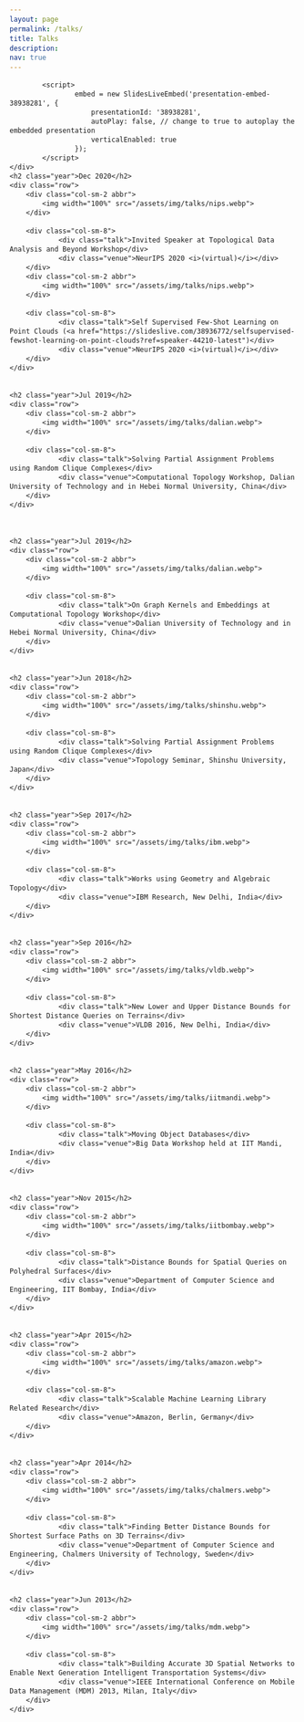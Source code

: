 ```yaml
---
layout: page
permalink: /talks/
title: Talks
description:
nav: true
---
```

<style>
.talk{
font-weight: bold;
margin-top: 2rem;
}

.venue{
font-style: italic
}

</style>


<div class="publications">
	<div class="row">
			<!-- <div id="presentation-embed-38936772"></div>
			<script src='https://slideslive.com/embed_presentation.js'></script>
			<script>
    				embed = new SlidesLiveEmbed('presentation-embed-38936772', {
        				presentationId: '38936772',
        				autoPlay: false, // change to true to autoplay the embedded presentation
        				verticalEnabled: true
    				});
			</script> --> 
			<div id="presentation-embed-38938281"></div>
			<script src="https://slideslive.com/embed_presentation.js"></script>

			<script>
    				embed = new SlidesLiveEmbed('presentation-embed-38938281', {
        				presentationId: '38938281',
        				autoPlay: false, // change to true to autoplay the embedded presentation
        				verticalEnabled: true
    				});
			</script> 
	</div>
	<h2 class="year">Dec 2020</h2>
	<div class="row">
  		<div class="col-sm-2 abbr">
    		<img width="100%" src="/assets/img/talks/nips.webp">
  		</div>

  		<div class="col-sm-8">
      			<div class="talk">Invited Speaker at Topological Data Analysis and Beyond Workshop</div>
      			<div class="venue">NeurIPS 2020 <i>(virtual)</i></div>
  		</div>
		<div class="col-sm-2 abbr">
    		<img width="100%" src="/assets/img/talks/nips.webp">
  		</div>

  		<div class="col-sm-8">
      			<div class="talk">Self Supervised Few-Shot Learning on Point Clouds (<a href="https://slideslive.com/38936772/selfsupervised-fewshot-learning-on-point-clouds?ref=speaker-44210-latest")</div>
      			<div class="venue">NeurIPS 2020 <i>(virtual)</i></div>
  		</div>
	</div>


	<h2 class="year">Jul 2019</h2>
	<div class="row">
  		<div class="col-sm-2 abbr">
    		<img width="100%" src="/assets/img/talks/dalian.webp">
  		</div>

  		<div class="col-sm-8">
      			<div class="talk">Solving Partial Assignment Problems using Random Clique Complexes</div>
      			<div class="venue">Computational Topology Workshop, Dalian University of Technology and in Hebei Normal University, China</div>
  		</div>
	</div>



	<h2 class="year">Jul 2019</h2>
	<div class="row">
  		<div class="col-sm-2 abbr">
    		<img width="100%" src="/assets/img/talks/dalian.webp">
  		</div>

  		<div class="col-sm-8">
      			<div class="talk">On Graph Kernels and Embeddings at Computational Topology Workshop</div>
      			<div class="venue">Dalian University of Technology and in Hebei Normal University, China</div>
  		</div>
	</div>


	<h2 class="year">Jun 2018</h2>
	<div class="row">
  		<div class="col-sm-2 abbr">
    		<img width="100%" src="/assets/img/talks/shinshu.webp">
  		</div>

  		<div class="col-sm-8">
      			<div class="talk">Solving Partial Assignment Problems using Random Clique Complexes</div>
      			<div class="venue">Topology Seminar, Shinshu University, Japan</div>
  		</div>
	</div>


	<h2 class="year">Sep 2017</h2>
	<div class="row">
  		<div class="col-sm-2 abbr">
    		<img width="100%" src="/assets/img/talks/ibm.webp">
  		</div>

  		<div class="col-sm-8">
      			<div class="talk">Works using Geometry and Algebraic Topology</div>
      			<div class="venue">IBM Research, New Delhi, India</div>
  		</div>
	</div>


	<h2 class="year">Sep 2016</h2>
	<div class="row">
  		<div class="col-sm-2 abbr">
    		<img width="100%" src="/assets/img/talks/vldb.webp">
  		</div>

  		<div class="col-sm-8">
      			<div class="talk">New Lower and Upper Distance Bounds for Shortest Distance Queries on Terrains</div>
      			<div class="venue">VLDB 2016, New Delhi, India</div>
  		</div>
	</div>


	<h2 class="year">May 2016</h2>
	<div class="row">
  		<div class="col-sm-2 abbr">
    		<img width="100%" src="/assets/img/talks/iitmandi.webp">
  		</div>

  		<div class="col-sm-8">
      			<div class="talk">Moving Object Databases</div>
      			<div class="venue">Big Data Workshop held at IIT Mandi, India</div>
  		</div>
	</div>


	<h2 class="year">Nov 2015</h2>
	<div class="row">
  		<div class="col-sm-2 abbr">
    		<img width="100%" src="/assets/img/talks/iitbombay.webp">
  		</div>

  		<div class="col-sm-8">
      			<div class="talk">Distance Bounds for Spatial Queries on Polyhedral Surfaces</div>
      			<div class="venue">Department of Computer Science and Engineering, IIT Bombay, India</div>
  		</div>
	</div>


	<h2 class="year">Apr 2015</h2>
	<div class="row">
  		<div class="col-sm-2 abbr">
    		<img width="100%" src="/assets/img/talks/amazon.webp">
  		</div>

  		<div class="col-sm-8">
      			<div class="talk">Scalable Machine Learning Library Related Research</div>
      			<div class="venue">Amazon, Berlin, Germany</div>
  		</div>
	</div>


	<h2 class="year">Apr 2014</h2>
	<div class="row">
  		<div class="col-sm-2 abbr">
    		<img width="100%" src="/assets/img/talks/chalmers.webp">
  		</div>

  		<div class="col-sm-8">
      			<div class="talk">Finding Better Distance Bounds for Shortest Surface Paths on 3D Terrains</div>
      			<div class="venue">Department of Computer Science and Engineering, Chalmers University of Technology, Sweden</div>
  		</div>
	</div>


	<h2 class="year">Jun 2013</h2>
	<div class="row">
  		<div class="col-sm-2 abbr">
    		<img width="100%" src="/assets/img/talks/mdm.webp">
  		</div>

  		<div class="col-sm-8">
      			<div class="talk">Building Accurate 3D Spatial Networks to Enable Next Generation Intelligent Transportation Systems</div>
      			<div class="venue">IEEE International Conference on Mobile Data Management (MDM) 2013, Milan, Italy</div>
  		</div>
	</div>
</div>